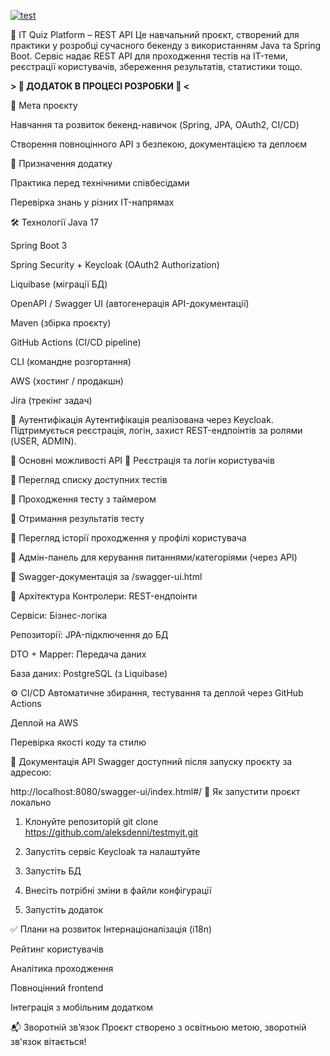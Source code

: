 
[![test](https://github.com/aleksdenni/testmyit/actions/workflows/test.yml/badge.svg?branch=main)](https://github.com/aleksdenni/testmyit/actions/workflows/test.yml)


🧠 IT Quiz Platform – REST API
Це навчальний проєкт, створений для практики у розробці сучасного бекенду з використанням Java та Spring Boot. Сервіс надає REST API для проходження тестів на IT-теми, реєстрації користувачів, збереження результатів, статистики тощо.

**> 🚧 ДОДАТОК В ПРОЦЕСІ РОЗРОБКИ 🚧 <**

🎯 Мета проєкту

Навчання та розвиток бекенд-навичок (Spring, JPA, OAuth2, CI/CD)

Створення повноцінного API з безпекою, документацією та деплоєм

🎯 Призначення додатку

Практика перед технічними співбесідами

Перевірка знань у різних IT-напрямах

🛠️ Технології
Java 17

Spring Boot 3

Spring Security + Keycloak (OAuth2 Authorization)

Liquibase (міграції БД)

OpenAPI / Swagger UI (автогенерація API-документації)

Maven (збірка проєкту)

GitHub Actions (CI/CD pipeline)

CLI (командне розгортання)

AWS (хостинг / продакшн)

Jira (трекінг задач)

🔐 Аутентифікація
Аутентифікація реалізована через Keycloak. Підтримується реєстрація, логін, захист REST-ендпоінтів за ролями (USER, ADMIN).

📑 Основні можливості API
🔹 Реєстрація та логін користувачів

🔹 Перегляд списку доступних тестів

🔹 Проходження тесту з таймером

🔹 Отримання результатів тесту

🔹 Перегляд історії проходження у профілі користувача

🔹 Адмін-панель для керування питаннями/категоріями (через API)

🔹 Swagger-документація за /swagger-ui.html

🔁 Архітектура
Контролери: REST-ендпоінти

Сервіси: Бізнес-логіка

Репозиторії: JPA-підключення до БД

DTO + Mapper: Передача даних

База даних: PostgreSQL (з Liquibase)

⚙️ CI/CD
Автоматичне збирання, тестування та деплой через GitHub Actions

Деплой на AWS

Перевірка якості коду та стилю

📄 Документація API
Swagger доступний після запуску проєкту за адресою:


http://localhost:8080/swagger-ui/index.html#/
🚀 Як запустити проєкт локально

1. Клонуйте репозиторій
git clone https://github.com/aleksdenni/testmyit.git

3. Запустіть сервіс Keycloak та налаштуйте

4. Запустіть БД

5. Внесіть потрібні зміни в файли конфігурації

4. Запустіть додаток

✅ Плани на розвиток
Інтернаціоналізація (i18n)

Рейтинг користувачів

Аналітика проходження

Повноцінний frontend

Інтеграція з мобільним додатком

📬 Зворотній зв’язок
Проєкт створено з освітньою метою, зворотній зв'язок вітається!
